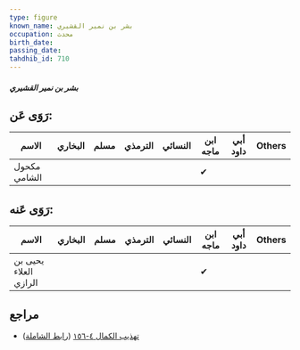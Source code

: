 ```yaml
---
type: figure
known_name: بشر بن نمير القشيري
occupation: محدث
birth_date:
passing_date:
tahdhib_id: 710
---
```

##### بشر بن نمير القشيري

## رَوَى عَن:
| الاسم        | البخاري | مسلم | الترمذي | النسائي | ابن ماجه | أبي داود | Others |
| ------------ | ------- | ---- | ------- | ------- | -------- | -------- | ------ |
| مكحول الشامي |         |      |         |         | ✔        |          |        |
## رَوَى عَنه:
| الاسم                 | البخاري | مسلم | الترمذي | النسائي | ابن ماجه | أبي داود | Others |
| --------------------- | ------- | ---- | ------- | ------- | -------- | -------- | ------ |
| يحيى بن العلاء الرازي |         |      |         |         | ✔        |          |        |
## مراجع
- [تهذيب الكمال ٤-١٥٦](obsidian://open?vault=Tahdhib-al-Kamal&file=Figures/٧١٠-بشر%20بن%20نمير%20القشيري) ([رابط الشاملة](https://shamela.ws/book/3722/1670))